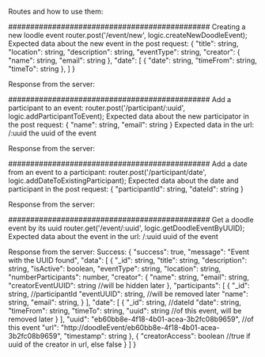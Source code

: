 Routes and how to use them:

##############################################
Creating a new loodle event
router.post('/event/new', logic.createNewDoodleEvent);
Expected data about the new event in the post request:
{
	"title": string,
    "location": string,
    "description": string,
    "eventType": string,
    "creator": {
        "name": string,
	    "email": string
    },
    "date": [
    	{
    	"date": string,
        "timeFrom": string,
        "timeTo": string
    	},
    ]
}

Response from the server:

##############################################
Add a participant to an event:
router.post('/participant/:uuid', logic.addParticipantToEvent);
Expected data about the new participator in the post request:
{
	"name": string,
	"email": string
}
Expected data in the url: 
/:uuid 
the uuid of the event

Response from the server:

##############################################
Add a date from an event to a participant:
router.post('/participant/date', logic.addDateToExistingParticipant);
Expected data about the date and participant in the post request:
{
    "participantId": string,
    "dateId": string
}

Response from the server:


##############################################
Get a doodle event by its uuid
router.get('/event/:uuid', logic.getDoodleEventByUUID);
Expected data about the event in the url:
/:uuid
uuid of the event

Response from the server:
Success:
{
    "success": true,
    "message": "Event with the UUID found",
    "data": [
        {
            "_id": string,
            "title": string,
            "description": string,
            "isActive": boolean,
            "eventType": string,
            "location": string,
            "numberParticipants": number,
            "creator": {
                "name": string,
                "email": string,
                "creatorEventUUID": string //will be hidden later
            },
            "participants": [
                {
                    "_id": string, //participantId
                    "eventUUID": string, //will be removed later
                    "name": string,
                    "email": string,
                }
            ],
            "date": [
                {
                    "_id": string, //dateId
                    "date": string,
                    "timeFrom": string,
                    "timeTo": string,
                    "uuid": string //of this event, will be removed later
                }
            ],
            "uuid": "eb60bb8e-4f18-4b01-acea-3b2fc08b9659", //of this event
            "url": "http://doodleEvent/eb60bb8e-4f18-4b01-acea-3b2fc08b9659",
            "timestamp": string
        },
        {
            "creatorAccess": boolean //true if uuid of the creator in url, else false
        }
    ]
}

